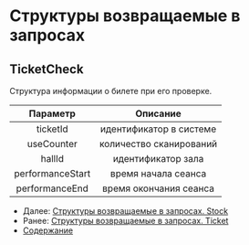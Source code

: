 Структуры возвращаемые в запросах
=====================================

TicketCheck
-------------

Структура информации о билете при его проверке.

|     Параметр     	|         Описание        	|
|:----------------:	|:-----------------------:	|
|     ticketId     	| идентификатор в системе 	|
|    useCounter    	| количество сканирований 	|
|      hallId      	|    идентификатор зала   	|
| performanceStart 	|   время начала сеанса   	|
|  performanceEnd  	|  время окончания сеанса 	|

* Далее: [Структуры возвращаемые в запросах. Stock](stock)
* Ранее: [Структуры возвращаемые в запросах. Ticket](ticket)
* [Содержание](../index)